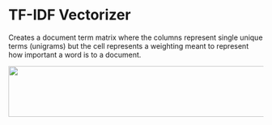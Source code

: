 # TF-IDF Vectorizer

Creates a document term matrix where the columns represent single unique terms (unigrams) but the cell represents a weighting meant to represent how important a word is to a document.

<img src="https://github.com/ElizaLo/NLP-Natural-Language-Processing/blob/master/img/Banner_NLP.png" width="900" height="100">
